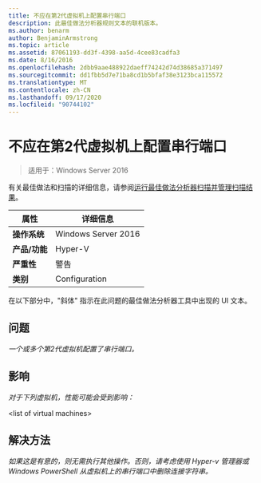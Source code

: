 ```yaml
---
title: 不应在第2代虚拟机上配置串行端口
description: 此最佳做法分析器规则文本的联机版本。
ms.author: benarm
author: BenjaminArmstrong
ms.topic: article
ms.assetid: 87061193-dd3f-4398-aa5d-4cee83cadfa3
ms.date: 8/16/2016
ms.openlocfilehash: 2dbb9aae488922daeff74242d74d38685a371497
ms.sourcegitcommit: dd1fbb5d7e71ba8cd1b5bfaf38e3123bca115572
ms.translationtype: MT
ms.contentlocale: zh-CN
ms.lasthandoff: 09/17/2020
ms.locfileid: "90744102"
---
```

# <a name="serial-ports-should-not-be-configured-on-generation-2-virtual-machines"></a>不应在第2代虚拟机上配置串行端口

>适用于：Windows Server 2016

有关最佳做法和扫描的详细信息，请参阅[运行最佳做法分析器扫描并管理扫描结果](https://go.microsoft.com/fwlink/p/?LinkID=223177)。

|属性|详细信息|
|-|-|
|**操作系统**|Windows Server 2016|
|**产品/功能**|Hyper-V|
|**严重性**|警告|
|**类别**|Configuration|

在以下部分中，"斜体" 指示在此问题的最佳做法分析器工具中出现的 UI 文本。

## <a name="issue"></a>**问题**
*一个或多个第2代虚拟机配置了串行端口。*

## <a name="impact"></a>**影响**
*对于下列虚拟机，性能可能会受到影响：*

\<list of virtual machines>

## <a name="resolution"></a>**解决方法**
*如果这是有意的，则无需执行其他操作。否则，请考虑使用 Hyper-v 管理器或 Windows PowerShell 从虚拟机上的串行端口中删除连接字符串。*



